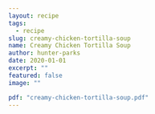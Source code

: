 ```yaml
---
layout: recipe
tags:
  - recipe
slug: creamy-chicken-tortilla-soup
name: Creamy Chicken Tortilla Soup
author: hunter-parks
date: 2020-01-01
excerpt: ""
featured: false
image: ""

pdf: "creamy-chicken-tortilla-soup.pdf"
---
```

